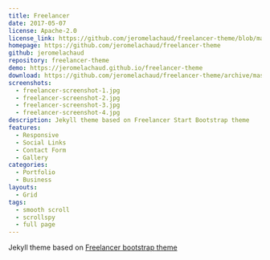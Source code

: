 ```yaml
---
title: Freelancer
date: 2017-05-07
license: Apache-2.0
license_link: https://github.com/jeromelachaud/freelancer-theme/blob/master/LICENCE
homepage: https://github.com/jeromelachaud/freelancer-theme
github: jeromelachaud
repository: freelancer-theme
demo: https://jeromelachaud.github.io/freelancer-theme
download: https://github.com/jeromelachaud/freelancer-theme/archive/master.zip
screenshots:
  - freelancer-screenshot-1.jpg
  - freelancer-screenshot-2.jpg
  - freelancer-screenshot-3.jpg
  - freelancer-screenshot-4.jpg
description: Jekyll theme based on Freelancer Start Bootstrap theme
features:
  - Responsive
  - Social Links
  - Contact Form
  - Gallery
categories:
  - Portfolio
  - Business
layouts:
  - Grid
tags:
  - smooth scroll
  - scrollspy
  - full page
---
```


Jekyll theme based on [Freelancer bootstrap theme ](http://startbootstrap.com/template-overviews/freelancer/)
